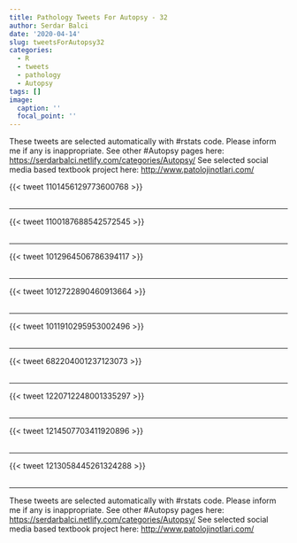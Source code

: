 ```yaml
---
title: Pathology Tweets For Autopsy - 32
author: Serdar Balci
date: '2020-04-14'
slug: tweetsForAutopsy32
categories:
  - R
  - tweets
  - pathology
  - Autopsy
tags: []
image:
  caption: ''
  focal_point: ''
---
```



These tweets are selected automatically with #rstats code. Please inform me if any is inappropriate.
See other #Autopsy pages here: https://serdarbalci.netlify.com/categories/Autopsy/ 
See selected social media based textbook project here: http://www.patolojinotlari.com/

{{< tweet 1101456129773600768 >}}
<br>
<br>
<hr>
{{< tweet 1100187688542572545 >}}
<br>
<br>
<hr>
{{< tweet 1012964506786394117 >}}
<br>
<br>
<hr>
{{< tweet 1012722890460913664 >}}
<br>
<br>
<hr>
{{< tweet 1011910295953002496 >}}
<br>
<br>
<hr>
{{< tweet 682204001237123073 >}}
<br>
<br>
<hr>
{{< tweet 1220712248001335297 >}}
<br>
<br>
<hr>
{{< tweet 1214507703411920896 >}}
<br>
<br>
<hr>
{{< tweet 1213058445261324288 >}}
<br>
<br>
<hr>


These tweets are selected automatically with #rstats code. Please inform me if any is inappropriate.
See other #Autopsy pages here: https://serdarbalci.netlify.com/categories/Autopsy/ 
See selected social media based textbook project here: http://www.patolojinotlari.com/
